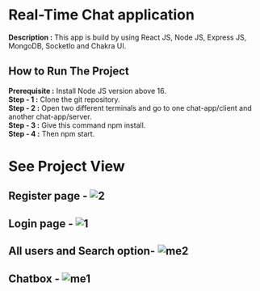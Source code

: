 # Real-Time Chat application
**Description :** This app is build by using React JS, Node JS, Express JS, MongoDB, SocketIo and Chakra UI.
## How to Run The Project
**Prerequisite :** Install Node JS version above 16.  
**Step - 1 :** Clone the git repository.  
**Step - 2 :** Open two different terminals and go to one chat-app/client and another chat-app/server.  
**Step - 3 :** Give this command npm install.  
**Step - 4 :** Then npm start.  

# See Project View
## Register page - ![2](https://github.com/Hasibul-Islam-Shanto/chat-app/assets/52797621/596d626f-f2aa-4042-a70f-bc15a7c67963) 
## Login page - ![1](https://github.com/Hasibul-Islam-Shanto/chat-app/assets/52797621/902873c3-854a-4033-add2-d7eb065a3c88)  
## All users and Search option- ![me2](https://github.com/Hasibul-Islam-Shanto/chat-app/assets/52797621/ee2f5cc9-99ec-4f84-9db9-446c5eb31453)  
## Chatbox - ![me1](https://github.com/Hasibul-Islam-Shanto/chat-app/assets/52797621/9aeec1d7-485d-4817-806c-f8a6fee955c9)


